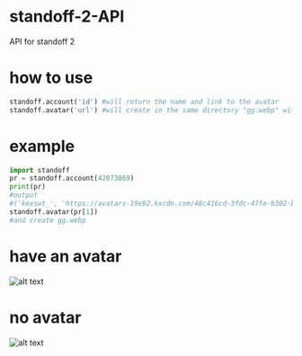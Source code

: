# standoff-2-API
API for standoff 2
# how to use
```python
standoff.account('id') #will return the name and link to the avatar
standoff.avatar('url') #will create in the same directory "gg.webp" with the image of the avatar if there is no avatar, then the file cannot be opened
```
# example
```python
import standoff
pr = standoff.account(42073869)
print(pr)
#output
#('kexswt_', 'https://avatars-19e92.kxcdn.com/48c416cd-3fdc-47fe-b302-bcac3f78dd00')
standoff.avatar(pr[1])
#and create gg.webp
```
# have an avatar
![alt text](good.webp "")
# no avatar
![alt text](bad.webp "")
